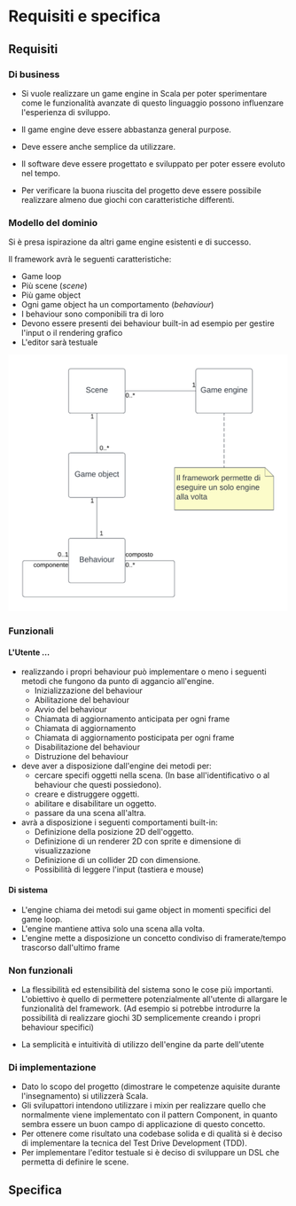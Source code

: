 # Requisiti e specifica

## Requisiti

### Di business
- Si vuole realizzare un game engine in Scala per poter sperimentare come le funzionalità avanzate di questo linguaggio possono influenzare l'esperienza di sviluppo.

- Il game engine deve essere abbastanza general purpose.
- Deve essere anche semplice da utilizzare.
- Il software deve essere progettato e sviluppato per poter essere evoluto nel tempo.
- Per verificare la buona riuscita del progetto deve essere possibile realizzare almeno due giochi con caratteristiche differenti.

### Modello del dominio
Si è presa ispirazione da altri game engine esistenti e di successo.

Il framework avrà le seguenti caratteristiche:
- Game loop
- Più scene (*scene*)
- Più game object
- Ogni game object ha un comportamento (*behaviour*)
- I behaviour sono componibili tra di loro
- Devono essere presenti dei behaviour built-in ad esempio per gestire l'input o il rendering grafico
- L'editor sarà testuale

![Diagramma delle classi - modello del dominio](./img/Modello%20del%20dominio.png)

### Funzionali

#### L'Utente ...
- realizzando i propri behaviour può implementare o meno i seguenti metodi che fungono da punto di aggancio all'engine.
    - Inizializzazione del behaviour
    - Abilitazione del behaviour
    - Avvio del behaviour
    - Chiamata di aggiornamento anticipata per ogni frame
    - Chiamata di aggiornamento
    - Chiamata di aggiornamento posticipata per ogni frame
    - Disabilitazione del behaviour
    - Distruzione del behaviour
- deve aver a disposizione dall'engine dei metodi per:
    - cercare specifi oggetti nella scena. (In base all'identificativo o al behaviour che questi possiedono).
    - creare e distruggere oggetti.
    - abilitare e disabilitare un oggetto.
    - passare da una scena all'altra.
- avrà a disposizione i seguenti comportamenti built-in:
    - Definizione della posizione 2D dell'oggetto.
    - Definizione di un renderer 2D con sprite e dimensione di visualizzazione
    - Definizione di un collider 2D con dimensione.
    - Possibilità di leggere l'input (tastiera e mouse)

#### Di sistema
- L'engine chiama dei metodi sui game object in momenti specifici del game loop.
- L'engine mantiene attiva solo una scena alla volta.
- L'engine mette a disposizione un concetto condiviso di framerate/tempo trascorso dall'ultimo frame

### Non funzionali
- La flessibilità ed estensibilità del sistema sono le cose più importanti. L'obiettivo è quello di permettere potenzialmente all'utente di allargare le funzionalità del framework.
(Ad esempio si potrebbe introdurre la possibilità di realizzare giochi 3D semplicemente creando i propri behaviour specifici)

- La semplicità e intuitività di utilizzo dell'engine da parte dell'utente

### Di implementazione
- Dato lo scopo del progetto (dimostrare le competenze aquisite durante l'insegnamento) si utilizzerà Scala.
- Gli svilupattori intendono utilizzare i mixin per realizzare quello che normalmente viene implementato con il pattern Component, in quanto sembra essere un buon campo di applicazione di questo concetto.
- Per ottenere come risultato una codebase solida e di qualità si è deciso di implementare la tecnica del Test Drive Development (TDD).
- Per implementare l'editor testuale si è deciso di sviluppare un DSL che permetta di definire le scene.


## Specifica
